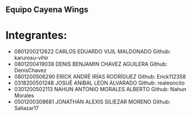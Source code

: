 ## Equipo Cayena Wings

# Integrantes:
<ul>
  <li>0801200212622 CARLOS EDUARDO VIJIL MALDONADO Github: karurosu-vihir</li>
  <li>0801200419038 DENIS BENJAMIN CHAVEZ AGUILERA Github: DenisChavez</li>
  <li>0801200506290 ERICK ANDRÉ IRÍAS RODRÍGUEZ Github: Erick112358</li>
  <li>0318200501248 JOSUÉ ANIBAL LEÓN ALVARADO Github: realeoncito</li>
  <li>0301200502113 NAHUN ANTONIO MORALES ALBERTO Github: Nahun Morales</li>
  <li>0501200308681 JONATHAN ALEXIS SILIEZAR MORENO Github: Saliazar17</li>
</ul>
